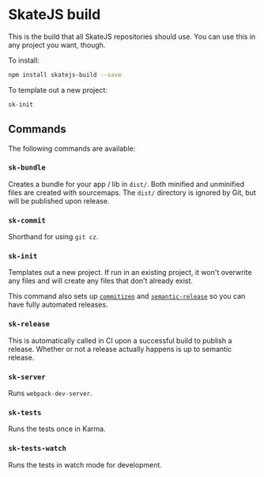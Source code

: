 SkateJS build
=============

This is the build that all SkateJS repositories should use. You can use this in any project you want, though.

To install:

```sh
npm install skatejs-build --save
```

To template out a new project:

```js
sk-init
```

## Commands

The following commands are available:

### `sk-bundle`

Creates a bundle for your app / lib in `dist/`. Both minified and unminified files are created with sourcemaps. The `dist/` directory is ignored by Git, but will be published upon release.

### `sk-commit`

Shorthand for using `git cz`.

### `sk-init`

Templates out a new project. If run in an existing project, it won't overwrite any files and will create any files that don't already exist.

This command also sets up [`commitizen`](https://github.com/commitizen/cz-cli) and [`semantic-release`](https://github.com/semantic-release/semantic-release) so you can have fully automated releases.

### `sk-release`

This is automatically called in CI upon a successful build to publish a release. Whether or not a release actually happens is up to semantic release.

### `sk-server`

Runs `webpack-dev-server`.

### `sk-tests`

Runs the tests once in Karma.

### `sk-tests-watch`

Runs the tests in watch mode for development.

